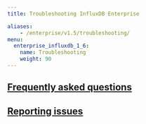 ```yaml
---
title: Troubleshooting InfluxDB Enterprise

aliases:
    - /enterprise/v1.5/troubleshooting/
menu:
  enterprise_influxdb_1_6:
    name: Troubleshooting
    weight: 90
---
```


## [Frequently asked questions](/enterprise_influxdb/v1.6/troubleshooting/frequently_asked_questions/)

## [Reporting issues](/enterprise_influxdb/v1.6/troubleshooting/reporting-issues/)
